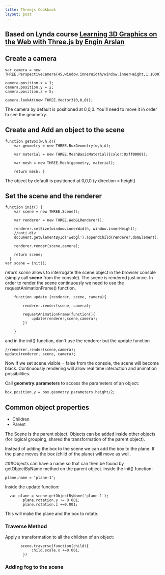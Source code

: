 ```yaml
---
title: Threejs Cookbook
layout: post
---
```


## Based on Lynda course [Learning 3D Graphics on the Web with Three.js by Engin Arslan](https://www.lynda.com/JavaScript-tutorials/Introduction-three-js/586668/633290-4.html)

## Create a camera

```properties
var camera = new THREE.PerspectiveCamera(45,window.innerWidth/window.innerHeight,1,1000);

camera.position.x = 1;
camera.position.y = 2;
camera.position.z = 5;

camera.lookAt(new THREE.Vector3(0,0,0));
```
The camera by default is positioned at 0,0,0. You'll need to move it in order to see the geometry.

## Create and Add an object to the scene

```properties
function getBox(w,h,d){
    var geometry = new THREE.BoxGeometry(w,h,d);
    
    var material = new THREE.MeshBasicMaterial({color:0xff0000});
    
    var mesh = new THREE.Mesh(geometry, material);
    
    return mesh; }
```
The object by default is positioned at 0,0,0 (y direction = height)

## Set the scene and the renderer

```properties
function init() {
    var scene = new THREE.Scene();
    
    var renderer = new THREE.WebGLRenderer();
    
    renderer.setSize(window.innerWidth, window.innerHeight);
    //anti-div
    document.getElementById('webgl').appendChild(renderer.domElement);
    
    renderer.render(scene,camera);
    
    return scene;
  }
var scene = init();
```
*return scene* allows to interrogate the scene object in the browser console (simply call **scene** from the console).
The scene is rendered just once. In order to render the scene continuously we need to use the requestAnimationFrame() function.

```properties
    function update (renderer, scene, camera){

        renderer.render(scene, camera);

        requestAnimationFrame(function(){
            update(renderer,scene,camera);
        })

    }
```

and in the init() function, don't use the renderer but the update function
```properties
//renderer.render(scene,camera);
update(renderer, scene, camera);
```

Now if we set scene.visible = false from the console, the scene will become black. Continuously rendering will allow real time interaction and animation possibilities.

Call **geometry.parameters** to sccess the parameters of an object:
```properties
box.position.y = box.geometry.parameters.height/2;
```

## Common object properties

- Children 
- Parent

The Scene is the parent object. Objects can be added inside other objects (for logical grouping, shared the transformation of the parent object).

Instead of adding the box to the scene we can add the box to the plane. If the plane moves the box (child of the plane) will move as well.

###Objects can have a name so that can then be found by getObjectByName method on the parent object.
Inside the init() function:
```properties
plane.name = 'plane-1';
```
Inside the update function:
```properties
  var plane = scene.getObjectByName('plane-1');
        plane.rotation.y += 0.001;
        plane.rotation.z +=0.001;
```
This will make the plane and the box to rotate.

### Traverse Method
Apply a transformation to all the children of an object:
```properties
       scene.traverse(function(child){
            child.scale.x +=0.001;
        })
```

### Adding fog to the scene

